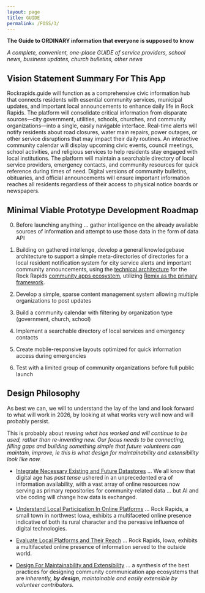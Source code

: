 ```yaml
---
layout: page
title: GUIDE
permalink: /FOSS/3/
---
```

**The Guide to ORDINARY information that everyone is supposed to know**

*A complete, convenient, one-place GUIDE of service providers, school news, business updates, church bulletins, other news*

## Vision Statement Summary For This App
Rockrapids.guide will function as a comprehensive civic information hub that connects residents with essential community services, municipal updates, and important local announcements to enhance daily life in Rock Rapids. The platform will consolidate critical information from disparate sources—city government, utilities, schools, churches, and community organizations—into a single, easily navigable interface. Real-time alerts will notify residents about road closures, water main repairs, power outages, or other service disruptions that may impact their daily routines. An interactive community calendar will display upcoming civic events, council meetings, school activities, and religious services to help residents stay engaged with local institutions. The platform will maintain a searchable directory of local service providers, emergency contacts, and community resources for quick reference during times of need. Digital versions of community bulletins, obituaries, and official announcements will ensure important information reaches all residents regardless of their access to physical notice boards or newspapers.

## Minimal Viable Prototype Development Roadmap

0. Before launching anything ... gather intelligence on the already available sources of information and attempt to use those data in the form of data API

1. Building on gathered intellenge, develop a general knowledgebase architecture to support a simple meta-directories of directories for a local resident notification system for city service alerts and important community announcements, using the [technical architecture](https://rockrapids.github.io/communication/2025/03/29/RockRapidsApps.html#technical-architecture-1) for the Rock Rapids [community apps ecosystem](https://rockrapids.github.io/communication/2025/03/29/RockRapidsApps.html#executive-summary), utilizing [Remix as the primary framework](https://rockrapids.github.io/communication/2025/03/29/RockRapidsApps.html#why-remix-the-superior-choice-for-rock-rapids-1).

2. Develop a simple, sparse content management system allowing multiple organizations to post updates

3. Build a community calendar with filtering by organization type (government, church, school)

4. Implement a searchable directory of local services and emergency contacts

5. Create mobile-responsive layouts optimized for quick information access during emergencies

6. Test with a limited group of community organizations before full public launch

## Design Philosophy

As best we can, we will to understand the lay of the land and look forward to what will work in 2026, by looking at what works very well now and will probably persist. 

This is probably about *reusing what has worked and will continue to be used, rather than re-inventing new. Our focus needs to be connecting, filling gaps and building something simple that future volunteers can maintain, improve, ie this is what design for maintainability and extensibility look like now.*

- [Integrate Necessary Existing and Future Datastores](https://rockrapids.github.io/communication/2025/03/31/RockRapidsApps-Step0-1.html) ... We all know that digital age has *past tense* ushered in an unprecedented era of information availability, with a vast array of online resources now serving as primary repositories for community-related data ... but AI and vibe coding will change how data is exchanged. 

- [Understand Local Participation In Online Platforms](https://rockrapids.github.io/communication/2025/03/31/RockRapidsApps-Step0-2.html) ... Rock Rapids, a small town in northwest Iowa, exhibits a multifaceted online presence indicative of both its rural character and the pervasive influence of digital technologies. 


- [Evaluate Local Platforms and Their Reach](https://rockrapids.github.io/communication/2025/03/31/RockRapidsApps-Step0-3.html) ... Rock Rapids, Iowa, exhibits a multifaceted online presence of information served to the outside world.

- [Design For Maintainability and Extensibility](https://rockrapids.github.io/communication/2025/03/31/RockRapidsApps-Step0-4.html) ... a synthesis of the best practices for designing community communication app ecosystems that are *inherently, **by design**, maintainable and easily extensible by volunteer contributors.* 


